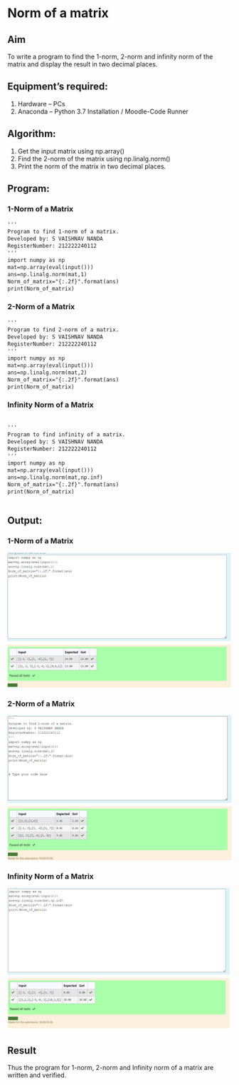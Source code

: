# Norm of a matrix
## Aim
To write a program to find the 1-norm, 2-norm and infinity norm of the matrix and display the result in two decimal places.
## Equipment’s required:
1.	Hardware – PCs
2.	Anaconda – Python 3.7 Installation / Moodle-Code Runner
## Algorithm:
1. Get the input matrix using np.array()   
2. Find the 2-norm of the matrix using np.linalg.norm()
3. Print the norm of the matrix in two decimal places.
## Program:
### 1-Norm of a Matrix
```
'''
Program to find 1-norm of a matrix.
Developed by: S VAISHNAV NANDA
RegisterNumber: 212222240112
'''
import numpy as np
mat=np.array(eval(input()))
ans=np.linalg.norm(mat,1)
Norm_of_matrix="{:.2f}".format(ans)
print(Norm_of_matrix)

```
### 2-Norm of a Matrix
```
'''
Program to find 2-norm of a matrix.
Developed by: S VAISHNAV NANDA
RegisterNumber: 212222240112
'''
import numpy as np
mat=np.array(eval(input()))
ans=np.linalg.norm(mat,2)
Norm_of_matrix="{:.2f}".format(ans)
print(Norm_of_matrix)

```
### Infinity Norm of a Matrix
```

'''
Program to find infinity of a matrix.
Developed by: S VAISHNAV NANDA
RegisterNumber: 212222240112
'''
import numpy as np
mat=np.array(eval(input()))
ans=np.linalg.norm(mat,np.inf)
Norm_of_matrix="{:.2f}".format(ans)
print(Norm_of_matrix)


```
## Output:
### 1-Norm of a Matrix


![n1](/n3.png)


### 2-Norm of a Matrix



![n3](n1.png)


### Infinity Norm of a Matrix

![n2](/n2.png)


## Result
Thus the program for 1-norm, 2-norm and Infinity norm of a matrix are written and verified.
